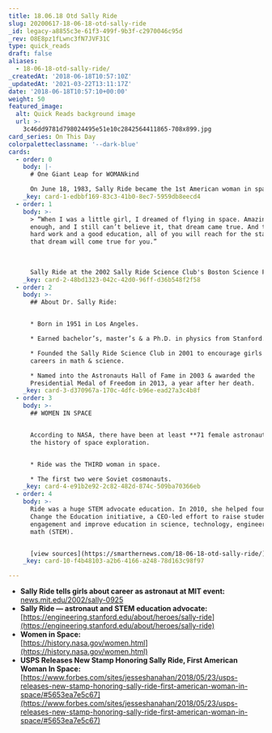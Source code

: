 ```yaml
---
title: 18.06.18 Otd Sally Ride
slug: 20200617-18-06-18-otd-sally-ride
_id: legacy-a8855c3e-61f3-499f-9b3f-c2970046c95d
_rev: O8E8pz1fLwnc3fN7JVF31C
type: quick_reads
draft: false
aliases:
  - 18-06-18-otd-sally-ride/
_createdAt: '2018-06-18T10:57:10Z'
_updatedAt: '2021-03-22T13:11:17Z'
date: '2018-06-18T10:57:10+00:00'
weight: 50
featured_image:
  alt: Quick Reads background image
  url: >-
    3c46dd9781d798024495e51e10c2842564411865-708x899.jpg
card_series: On This Day
colorpaletteclassname: '--dark-blue'
cards:
  - order: 0
    body: |-
      # One Giant Leap for WOMANkind

      On June 18, 1983, Sally Ride became the 1st American woman in space.
    _key: card-1-edbbf169-83c3-41b0-8ec7-5959db8eecd4
  - order: 1
    body: >-
      > “When I was a little girl, I dreamed of flying in space. Amazingly
      enough, and I still can’t believe it, that dream came true. And through
      hard work and a good education, all of you will reach for the stars and
      that dream will come true for you.”  
        
        
        
      Sally Ride at the 2002 Sally Ride Science Club's Boston Science Festival
    _key: card-2-48bd1323-042c-42d0-96ff-d36b548f2f58
  - order: 2
    body: >-
      ## About Dr. Sally Ride:


      * Born in 1951 in Los Angeles.

      * Earned bachelor’s, master’s & a Ph.D. in physics from Stanford.

      * Founded the Sally Ride Science Club in 2001 to encourage girls to pursue
      careers in math & science.

      * Named into the Astronauts Hall of Fame in 2003 & awarded the
      Presidential Medal of Freedom in 2013, a year after her death.
    _key: card-3-d370967a-170c-4dfc-b96e-ead27a3c4b8f
  - order: 3
    body: >-
      ## WOMEN IN SPACE


      According to NASA, there have been at least **71 female astronauts** in
      the history of space exploration.


      * Ride was the THIRD woman in space.

      * The first two were Soviet cosmonauts.
    _key: card-4-e91b2e92-2c82-482d-874c-509ba70366eb
  - order: 4
    body: >-
      Ride was a huge STEM advocate education. In 2010, she helped found the
      Change the Education initiative, a CEO-led effort to raise student
      engagement and improve education in science, technology, engineering, and
      math (STEM).


      [view sources](https://smarthernews.com/18-06-18-otd-sally-ride/)
    _key: card-10-f4b48103-a2b6-4166-a248-78d163c98f97

---
```

* **Sally Ride tells girls about career as astronaut at MIT event:**  
[news.mit.edu/2002/sally-0925](http://news.mit.edu/2002/sally-0925)
* **Sally Ride — astronaut and STEM education advocate:**  
[https://engineering.stanford.edu/about/heroes/sally-ride](https://engineering.stanford.edu/about/heroes/sally-ride)
* **Women in Space:**  
[https://history.nasa.gov/women.html](https://history.nasa.gov/women.html)
* **USPS Releases New Stamp Honoring Sally Ride, First American Woman In Space:**  
[https://www.forbes.com/sites/jesseshanahan/2018/05/23/usps-releases-new-stamp-honoring-sally-ride-first-american-woman-in-space/#5653ea7e5c67](https://www.forbes.com/sites/jesseshanahan/2018/05/23/usps-releases-new-stamp-honoring-sally-ride-first-american-woman-in-space/#5653ea7e5c67)